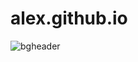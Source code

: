 # alex.github.io
![bgheader](https://user-images.githubusercontent.com/40353957/143778102-9b65c155-fe88-4b59-9d3c-b29b4e79ecfd.png)
